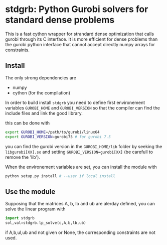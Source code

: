 # stdgrb: Python Gurobi solvers for standard dense problems 

This is a fast cython wrapper for strandard dense optimization that calls 
gurobi through its C interface. It is more efficient for dense problems 
than the gurobi python 
interface that cannot accept directly numpy arrays for constraints.

## Install

The only strong dependencies are

* numpy
* cython (for the compilation)

In order to build install ```stdgrb``` you need to define first environement 
variables ```GUROBI_HOME``` and ```GUROBI_VERSION``` so that the compiler can 
find the include files and link the good library.

this can be done with 

```bash
export GUROBI_HOME=/path/to/gurobi/linux64
export GUROBI_VERSION=gurobi75 # for gurobi 7.5
``` 

you can find the gurobi version in the ```GUROBI_HOME/lib``` folder by seeking 
the ```libgurobi[XX].so``` and setting ```GUROBI_VERSION=gurobi[XX]``` 
(be carefull to remove the 'lib').

When the environement variables are set, you can install the module with

```bash
python setup.py install # --user if local install
```

## Use the module


Supposing that the matrices A, b, lb and ub are alerday defined, you can solve
 the linear program with
 
 
 ```python
 import stdgrb
 sol,val=stdgrb.lp_solve(c,A,b,lb,ub)
 ```
 
 if A,b,ul,ub and not given or None, the corresponding constraints are not 
 used.
 
 
 
